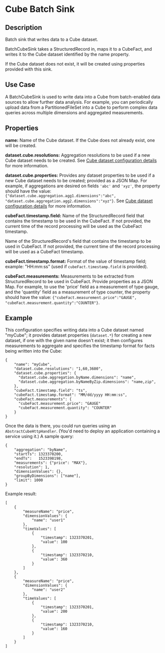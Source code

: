 # Cube Batch Sink


Description
-----------
Batch sink that writes data to a Cube dataset.

BatchCubeSink takes a StructuredRecord in, maps it to a CubeFact, and writes it to
the Cube dataset identified by the name property.

If the Cube dataset does not exist, it will be created using properties provided with this
sink.


Use Case
--------
A BatchCubeSink is used to write data into a Cube from batch-enabled data sources to allow
further data analysis. For example, you can periodically upload data from a
PartitionedFileSet into a Cube to perform complex data queries across multiple dimensions
and aggregated measurements.


Properties
----------
**name:** Name of the Cube dataset. If the Cube does not already exist, one will be created.

**dataset.cube.resolutions:** Aggregation resolutions to be used if a
new Cube dataset needs to be created. See [Cube dataset configuration details] for more information.

**dataset.cube.properties:** Provides any dataset properties to be used
if a new Cube dataset needs to be created; provided as a JSON Map. For
example, if aggregations are desired on fields ``'abc'`` and ``'xyz'``, the
property should have the value:
``{"dataset.cube.aggregation.agg1.dimensions":"abc", "dataset.cube.aggregation.agg2.dimensions":"xyz"}``.
See [Cube dataset configuration details] for more information.

  [Cube dataset configuration details]: http://docs.cask.co/cdap/current/en/developers-manual/building-blocks/datasets/cube.html

**cubeFact.timestamp.field:** Name of the StructuredRecord field that contains the
timestamp to be used in the CubeFact. If not provided, the current time of the record
processing will be used as the CubeFact timestamp.

Name of the StructuredRecord's field that contains the timestamp to be used in CubeFact.
If not provided, the current time of the record processing will be used as a CubeFact timestamp.

**cubeFact.timestamp.format:** Format of the value of timestamp field; example: "HH:mm:ss" (used if
``cubeFact.timestamp.field`` is provided).

**cubeFact.measurements:** Measurements to be extracted from StructuredRecord to be used
in CubeFact. Provide properties as a JSON Map. For example, to use the 'price' field as a
measurement of type gauge, and the 'quantity' field as a measurement of type counter, the
property should have the value: ``{"cubeFact.measurement.price":"GAUGE",
"cubeFact.measurement.quantity":"COUNTER"}``.


Example
-------
This configuration specifies writing data into a Cube dataset named "myCube"; it provides
dataset properties (``dataset.*``) for creating a new dataset, if one with the given name
doesn't exist; it then configures measurements to aggregate and specifies the timestamp
format for facts being written into the Cube:

    {
        "name": "myCube",
        "dataset.cube.resolutions": "1,60,3600",
        "dataset.cube.properties": {
          "dataset.cube.aggregation.byName.dimensions": "name",
          "dataset.cube.aggregation.byNameByZip.dimensions": "name,zip",
        },
        "cubeFact.timestamp.field": "ts",
        "cubeFact.timestamp.format": "MM/dd/yyyy HH:mm:ss",
        "cubeFact.measurements": {
          "cubeFact.measurement.price": "GAUGE"
          "cubeFact.measurement.quantity": "COUNTER"
        }
    }

Once the data is there, you could run queries using an ``AbstractCubeHttpHandler``. (You'd
need to deploy an application containing a service using it.) A sample query:

    {
        "aggregation": "byName",
        "startTs": 1323370200,
        "endTs":   1523398198,
        "measurements": {"price": "MAX"},
        "resolution": 1,
        "dimensionValues": {},
        "groupByDimensions": ["name"],
        "limit": 1000
    }

Example result:

    [
        {
            "measureName": "price",
            "dimensionValues": {
                "name": "user1"
            },
            "timeValues": [
                {
                    "timestamp": 1323370201,
                    "value": 100
                },
                {
                    "timestamp": 1323370210,
                    "value": 360
                }
            ]
        },
        {
            "measureName": "price",
            "dimensionValues": {
                "name": "user2"
            },
            "timeValues": [
                {
                    "timestamp": 1323370201,
                    "value": 200
                },
                {
                    "timestamp": 1323370210,
                    "value": 160
                }
            ]
        }
    ]

